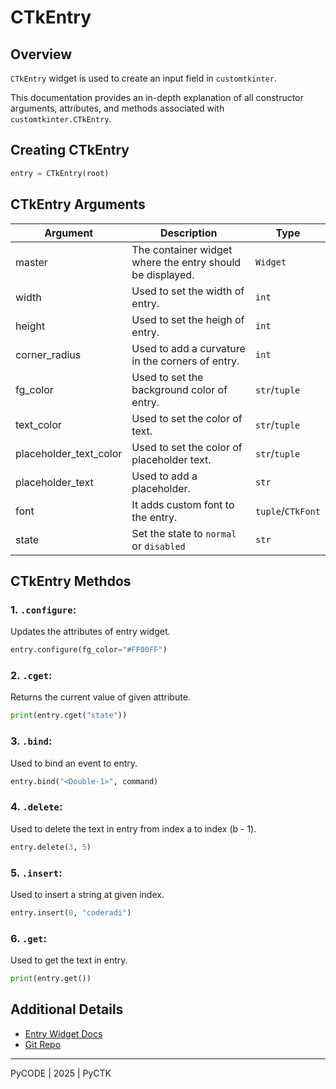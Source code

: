 # CTkEntry

## Overview
`CTkEntry` widget is used to create an input field in `customtkinter`.

This documentation provides an in-depth explanation of all constructor arguments, attributes, and methods associated with `customtkinter.CTkEntry`.

## Creating CTkEntry

```python
entry = CTkEntry(root)
```

## CTkEntry Arguments

Argument | Description | Type
-|-|-
master | The container widget where the entry should be displayed. | `Widget`
width | Used to set the width of entry. | `int`
height | Used to set the heigh of entry. | `int`
corner_radius | Used to add a curvature in the corners of entry. | `int`
fg_color | Used to set the background color of entry. | `str`/`tuple`
text_color | Used to set the color of text. | `str`/`tuple`
placeholder_text_color | Used to set the color of placeholder text. | `str`/`tuple`
placeholder_text | Used to add a placeholder. | `str`
font | It adds custom font to the entry. | `tuple`/`CTkFont`
state | Set the state to `normal` or `disabled` | `str`

## CTkEntry Methdos

### 1. **`.configure`**:
Updates the attributes of entry widget.

```python
entry.configure(fg_color="#FF00FF")
```

### 2. **`.cget`**:
Returns the current value of given attribute.

```python
print(entry.cget("state"))
```

### 3. **`.bind`**:
Used to bind an event to entry.

```python
entry.bind("<Double-1>", command)
```

### 4. **`.delete`**:
Used to delete the text in entry from index a to index (b - 1).

```python
entry.delete(3, 5)
```

### 5. **`.insert`**:
Used to insert a string at given index.

```python
entry.insert(0, "coderadi")
```

### 6. **`.get`**:
Used to get the text in entry.

```python
print(entry.get())
```

## Additional Details
- [Entry Widget Docs](https://customtkinter.tomschimansky.com/documentation/widgets/entry/)
- [Git Repo](https://github.com/py-developer-adi/pyctk)

---
PyCODE | 2025 | PyCTK